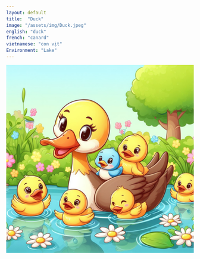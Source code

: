 ```yaml
---
layout: default
title:  "Duck"
image: "/assets/img/Duck.jpeg"
english: "duck"
french: "canard"
vietnamese: "con vịt"
Environment: "Lake"
---
```


![Duck](/assets/img/Duck.jpeg)